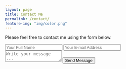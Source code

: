 ```yaml
---
layout: page
title: Contact Me
permalink: /contact/
feature-img: "img/color.png"
---
```


Please feel free to contact me using the form below.

<form action="https://getsimpleform.com/messages?form_api_token=413eb526306d8fe0e0d9e06b491b3a93" method="post">
  <!-- the redirect_to is optional, the form will redirect to the referrer on submission -->
  <input type='hidden' name='redirect_to' value='https://brandan-hummell.github.io/thank-you/' />
  <input type='text' name='name' placeholder='Your Full Name' />
  <input type='email' name='email' placeholder='Your E-mail Address' />
  <textarea name='message' placeholder='Write your message ...'></textarea>
  <input type='submit' value='Send Message' />
</form>